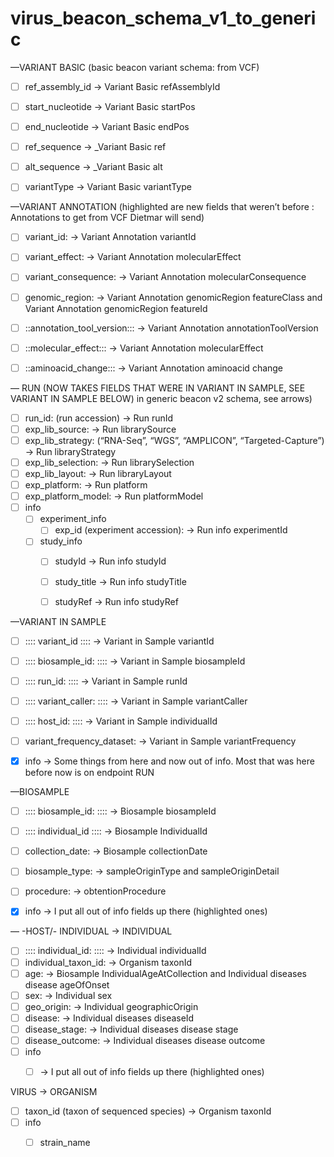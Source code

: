 # virus_beacon_schema_v1_to_generic
—VARIANT BASIC (basic beacon variant schema: from VCF)

- [ ]  ref_assembly_id -> Variant Basic refAssemblyId 
- [ ] start_nucleotide -> Variant Basic startPos 
- [ ] end_nucleotide -> Variant Basic  endPos
- [ ] ref_sequence  -> _Variant Basic ref
- [ ] alt_sequence -> _Variant Basic  alt
- [ ] variantType -> Variant Basic  variantType


—VARIANT  ANNOTATION   (highlighted are new fields that weren’t before :  Annotations to get from VCF Dietmar will send)
- [ ] variant_id: -> Variant Annotation variantId
- [ ] variant_effect: -> Variant Annotation molecularEffect
- [ ] variant_consequence: -> Variant Annotation molecularConsequence
- [ ] genomic_region: ->   Variant Annotation genomicRegion featureClass and Variant Annotation genomicRegion featureId
- [ ] ::annotation_tool_version::: ->   Variant Annotation annotationToolVersion
- [ ] ::molecular_effect::: ->   Variant Annotation molecularEffect
- [ ] ::aminoacid_change::: ->   Variant Annotation aminoacid change



— RUN (NOW TAKES FIELDS THAT WERE IN VARIANT IN SAMPLE, SEE VARIANT IN SAMPLE BELOW)
in generic beacon v2 schema, see arrows)
- [ ] run_id:  (run accession)  ->  Run runId
- [ ] exp_lib_source: ->  Run librarySource 
- [ ] exp_lib_strategy: (“RNA-Seq”, “WGS”, “AMPLICON”, “Targeted-Capture”)  ->  Run libraryStrategy
- [ ] exp_lib_selection: -> Run librarySelection
- [ ] exp_lib_layout: -> Run libraryLayout
- [ ] exp_platform: -> Run platform
- [ ] exp_platform_model: -> Run platformModel
- [ ] info 
	- [ ] experiment_info
		- [ ] exp_id (experiment accession):  ->  Run info experimentId
	- [ ] study_info
		- [ ] studyId ->  Run info studyId
		- [ ] study_title ->  Run info studyTitle
		- [ ] studyRef ->  Run info studyRef


—VARIANT IN SAMPLE 
- [ ]  :::: variant_id  :::: -> Variant in Sample variantId  
- [ ]  :::: biosample_id:  ::::  -> Variant in Sample biosampleId 
- [ ]  :::: run_id:  :::: -> Variant in Sample runId 
- [ ]  :::: variant_caller: ::::  ->  Variant in Sample variantCaller
- [ ]  :::: host_id:   :::: -> Variant in Sample individualId
- [ ] variant_frequency_dataset:  ->  Variant in Sample variantFrequency
- [x] info
 -> Some things from here and now out of info. Most that was here before now is on endpoint RUN 
	


—BIOSAMPLE  
- [ ] :::: biosample_id: :::: -> Biosample biosampleId 
- [ ] :::: individual_id :::: -> Biosample IndividualId 
- [ ] collection_date: -> Biosample collectionDate
- [ ] biosample_type: -> sampleOriginType and sampleOriginDetail
- [ ] procedure: -> obtentionProcedure
- [x] info
	-> I put all out of info fields up there (highlighted ones)




— -HOST/- INDIVIDUAL  -> INDIVIDUAL 
- [ ] :::: individual_id:  ::::  -> Individual individualId
- [ ] individual_taxon_id:  -> Organism taxonId
- [ ] age:  -> Biosample IndividualAgeAtCollection and  Individual diseases disease ageOfOnset
- [ ] sex:   -> Individual sex
- [ ] geo_origin:   -> Individual geographicOrigin
- [ ] disease: -> Individual diseases diseaseId
- [ ] disease_stage:  -> Individual diseases disease stage
- [ ] disease_outcome: -> Individual diseases disease outcome
- [ ] info 
	- [ ] -> I put all out of info fields up there (highlighted ones)

	

VIRUS -> ORGANISM
- [ ] taxon_id (taxon of sequenced species) -> Organism taxonId
- [ ] info
	- [ ] strain_name





